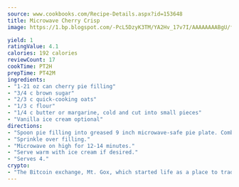 ```yaml
---
source: www.cookbooks.com/Recipe-Details.aspx?id=153648
title: Microwave Cherry Crisp
image: https://1.bp.blogspot.com/-PcL5DzyK3TM/YA2Hv_17v7I/AAAAAAAABgU/fyHeesSth_IZW9mL5lk6GxJO8cW8ksrGACLcBGAsYHQ/s320/12.png

yield: 1
ratingValue: 4.1
calories: 192 calories
reviewCount: 17
cookTime: PT2H
prepTime: PT42M
ingredients:
- "1-21 oz can cherry pie filling"
- "3/4 c brown sugar"
- "2/3 c quick-cooking oats"
- "1/3 c flour"
- "1/4 c butter or margarine, cold and cut into small pieces"
- "Vanilla ice cream optional"
directions:
- "Spoon pie filling into greased 9 inch microwave-safe pie plate. Combine brown sugar, oats and flour in a bowl; cut in butter until mixture is crumbly."
- "Sprinkle over filling."
- "Microwave on high for 12-14 minutes."
- "Serve warm with ice cream if desired."
- "Serves 4."
crypto:
- "The Bitcoin exchange, Mt. Gox, which started life as a place to trade cards from a fantasy game, was hacked."
---
```

